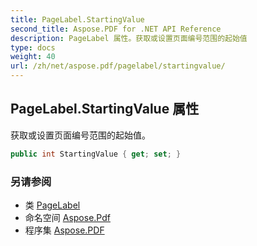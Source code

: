 ```yaml
---
title: PageLabel.StartingValue
second_title: Aspose.PDF for .NET API Reference
description: PageLabel 属性。获取或设置页面编号范围的起始值
type: docs
weight: 40
url: /zh/net/aspose.pdf/pagelabel/startingvalue/
---
```

## PageLabel.StartingValue 属性

获取或设置页面编号范围的起始值。

```csharp
public int StartingValue { get; set; }
```

### 另请参阅

* 类 [PageLabel](../)
* 命名空间 [Aspose.Pdf](../../../aspose.pdf/)
* 程序集 [Aspose.PDF](../../../)